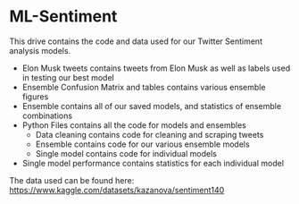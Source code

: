 # ML-Sentiment
This drive contains the code and data used for our Twitter Sentiment analysis models. 
- Elon Musk tweets contains tweets from Elon Musk as well as labels used in testing our best model
- Ensemble Confusion Matrix and tables contains various ensemble figures
- Ensemble contains all of our saved models, and statistics of ensemble combinations
- Python Files contains all the code for models and ensembles
  - Data cleaning contains code for cleaning and scraping tweets
  - Ensemble contains code for our various ensemble models
  - Single model contains code for individual models
 - Single model performance contains statistics for each individual model  

The data used can be found here: https://www.kaggle.com/datasets/kazanova/sentiment140
